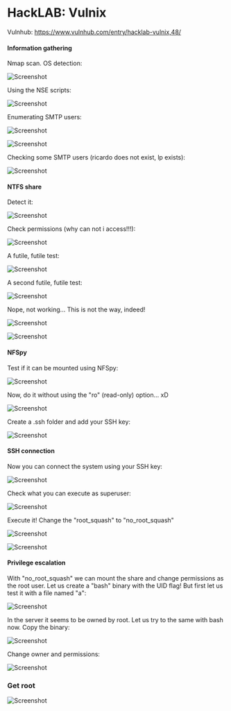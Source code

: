 # HackLAB: Vulnix
Vulnhub: https://www.vulnhub.com/entry/hacklab-vulnix,48/
#### Information gathering

Nmap scan. OS detection:

![Screenshot](images/1.png)

Using the NSE scripts:

![Screenshot](images/2.png)

Enumerating SMTP users:

![Screenshot](images/3.png)

![Screenshot](images/4.png)

Checking some SMTP users (ricardo does not exist, lp exists):

![Screenshot](images/5.png)

#### NTFS share 

Detect it:

![Screenshot](images/6.png)

Check permissions (why can not i access!!!):

![Screenshot](images/7.png)

A futile, futile test:

![Screenshot](images/8.png)

A second futile, futile test:

![Screenshot](images/9.png)

Nope, not working... This is not the way, indeed!

![Screenshot](images/12.png)

![Screenshot](images/13.png)

#### NFSpy

Test if it can be mounted using NFSpy:

![Screenshot](images/14.png)

Now, do it without using the "ro" (read-only) option... xD

![Screenshot](images/16.png)

Create a .ssh folder and add your SSH key:

![Screenshot](images/17.png)

#### SSH connection

Now you can connect the system using your SSH key:

![Screenshot](images/18.png)


Check what you can execute as superuser:

![Screenshot](images/21.png)

Execute it! Change the "root_squash" to "no_root_squash"

![Screenshot](images/26.png)

![Screenshot](images/27.png)

#### Privilege escalation

With "no_root_squash" we can mount the share and change permissions as the root user. Let us create a "bash" binary with the UID flag! But first let us test it with a file named "a":

![Screenshot](images/33.png)

In the server it seems to be owned by root. Let us try to the same with bash now. Copy the binary:

![Screenshot](images/35.png)

Change owner and permissions:

![Screenshot](images/36.png)

### Get root

![Screenshot](images/36.png)

